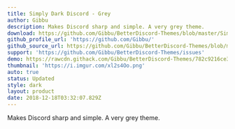 ```yaml
---
title: Simply Dark Discord - Grey
author: Gibbu
description: Makes Discord sharp and simple. A very grey theme.
download: https://github.com/Gibbu/BetterDiscord-Themes/blob/master/SimplyDarkDiscord/SimplyDarkDiscord-Grey.theme.css
github_profile_url: 'https://github.com/Gibbu/'
github_source_url: https://github.com/Gibbu/BetterDiscord-Themes/blob/master/SimplyDarkDiscord/SimplyDarkDiscord-Grey.theme.css
support: 'https://github.com/Gibbu/BetterDiscord-Themes/issues'
demo: https://rawcdn.githack.com/Gibbu/BetterDiscord-Themes/782c9216ce31b6f65767adc9cfbc6bb0200cc372/SimplyDarkDiscord/SimplyDarkDiscord-Grey.theme.css
thumbnail: 'https://i.imgur.com/xl2s4Oo.png'
auto: true
status: Updated
style: dark
layout: product
date: 2018-12-18T03:32:07.829Z
---
```

Makes Discord sharp and simple. A very grey theme.